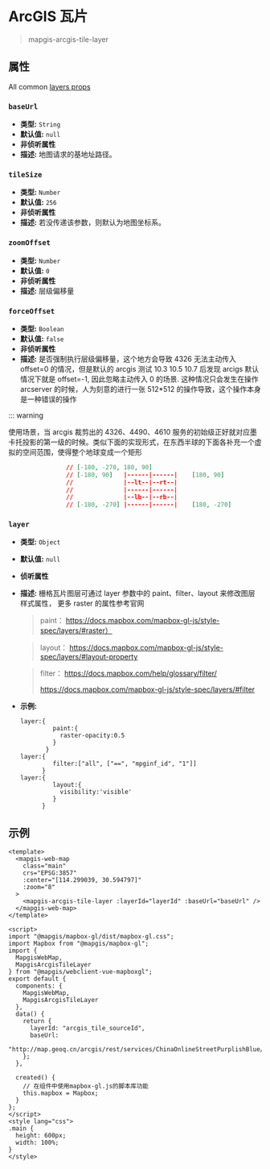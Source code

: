 # ArcGIS 瓦片

> mapgis-arcgis-tile-layer

## 属性

All common [layers props](/api/Layers/README.md#props)

### `baseUrl`

- **类型:** `String`
- **默认值:** `null`
- **非侦听属性**
- **描述:** 地图请求的基地址路径。

### `tileSize`

- **类型:** `Number`
- **默认值:** `256`
- **非侦听属性**
- **描述:** 若没传递该参数，则默认为地图坐标系。

### `zoomOffset`

- **类型:** `Number`
- **默认值:** `0`
- **非侦听属性**
- **描述:** 层级偏移量

### `forceOffset`

- **类型:** `Boolean`
- **默认值:** `false`
- **非侦听属性**
- **描述:** 是否强制执行层级偏移量，这个地方会导致 4326 无法主动传入 offset=0 的情况，但是默认的 arcgis 测试 10.3 10.5 10.7 后发现 arcigs 默认情况下就是 offset=-1, 因此忽略主动传入 0 的场景. 这种情况只会发生在操作 arcserver 的时候，人为刻意的进行一张 512\*512 的操作导致，这个操作本身是一种错误的操作

::: warning

使用场景，当 arcgis 裁剪出的 4326、4490、4610 服务的初始级正好就对应墨卡托投影的第一级的时候。类似下面的实现形式，在东西半球的下面各补充一个虚拟的空间范围，使得整个地球变成一个矩形

```json
                // [-180, -270, 180, 90]
                // [-180, 90]   |------|------|    [180, 90]
                //              |--lt--|--rt--|
                //              |------|------|
                //              |--lb--|--rb--|
                // [-180, -270] |------|------|    [180, -270]
```

### `layer`

- **类型:** `Object`
- **默认值:** `null`
- **侦听属性**
- **描述:**
  栅格瓦片图层可通过 layer 参数中的 paint、filter、layout 来修改图层样式属性，
  更多 raster 的属性参考官网

  > paint：
  > https://docs.mapbox.com/mapbox-gl-js/style-spec/layers/#raster）

  > layout：
  > https://docs.mapbox.com/mapbox-gl-js/style-spec/layers/#layout-property

  > filter：
  > https://docs.mapbox.com/help/glossary/filter/
  >
  > https://docs.mapbox.com/mapbox-gl-js/style-spec/layers/#filter

- **示例:**
  ```
  layer:{
           paint:{
             raster-opacity:0.5
           }
         }
  layer:{
           filter:["all", ["==", "mpginf_id", "1"]]
        }
  layer:{
           layout:{
             visibility:'visible'
           }
        }
  ```

## 示例

```vue
<template>
  <mapgis-web-map
    class="main"
    crs="EPSG:3857"
    :center="[114.299039, 30.594797]"
    :zoom="8"
  >
    <mapgis-arcgis-tile-layer :layerId="layerId" :baseUrl="baseUrl" />
  </mapgis-web-map>
</template>

<script>
import "@mapgis/mapbox-gl/dist/mapbox-gl.css";
import Mapbox from "@mapgis/mapbox-gl";
import {
  MapgisWebMap,
  MapgisArcgisTileLayer
} from "@mapgis/webclient-vue-mapboxgl";
export default {
  components: {
    MapgisWebMap,
    MapgisArcgisTileLayer
  },
  data() {
    return {
      layerId: "arcgis_tile_sourceId",
      baseUrl:
        "http://map.geoq.cn/arcgis/rest/services/ChinaOnlineStreetPurplishBlue/MapServer"
    };
  },

  created() {
    // 在组件中使用mapbox-gl.js的脚本库功能
    this.mapbox = Mapbox;
  }
};
</script>
<style lang="css">
.main {
  height: 600px;
  width: 100%;
}
</style>
```
